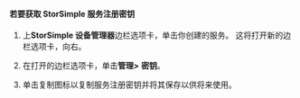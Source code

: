 #### <a name="to-get-the-storsimple-service-registration-key"></a>若要获取 StorSimple 服务注册密钥

1.  上**StorSimple 设备管理器**边栏选项卡，单击你创建的服务。 这将打开新的边栏选项卡，向右。

2.  在打开的边栏选项卡，单击**管理&gt;**  **密钥**。

3.  单击复制图标以复制服务注册密钥并将其保存以供将来使用。